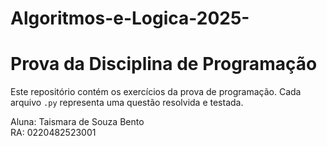 # Algoritmos-e-Logica-2025-

# Prova da Disciplina de Programação
Este repositório contém os exercícios da prova de programação.
Cada arquivo `.py` representa uma questão resolvida e testada.

Aluna: Taismara de Souza Bento  
RA: 0220482523001
